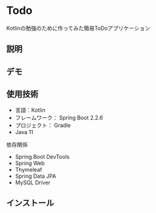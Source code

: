 # Todo

Kotlinの勉強のために作ってみた簡易ToDoアプリケーション

## 説明

## デモ

## 使用技術

- 言語：Kotlin
- フレームワーク： Spring Boot 2.2.6
- プロジェクト： Gradle
- Java 11

依存関係

- Spring Boot DevTools
- Spring Web
- Thymeleaf
- Spring Data JPA
- MySQL Driver

## インストール
